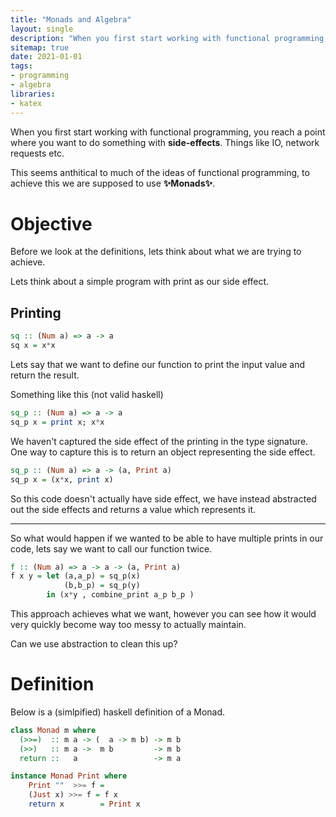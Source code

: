 ```yaml
---
title: "Monads and Algebra"
layout: single
description: "When you first start working with functional programming, you reach a point where you want to do something with **side-effects**"
sitemap: true
date: 2021-01-01
tags: 
- programming
- algebra
libraries:
- katex
---
```


When you first start working with functional programming, you reach a point where you want to do something with **side-effects**. Things like IO, network requests etc.

This seems anthitical to much of the ideas of functional programming, to achieve this we are supposed to use __✨Monads✨__.


# Objective

Before we look at the definitions, lets think about what we are trying to achieve. 

Lets think about a simple program with print as our side effect.

## Printing

```haskell
sq :: (Num a) => a -> a
sq x = x*x
```

Lets say that we want to define our function to print the input value and return the result.


Something like this (not valid haskell)
```haskell
sq_p :: (Num a) => a -> a
sq_p x = print x; x*x
```

We haven't captured the side effect of the printing in the type signature. One way to capture this is to return an object representing the side effect.

```haskell
sq_p :: (Num a) => a -> (a, Print a)
sq_p x = (x*x, print x)
```

So this code doesn't actually have side effect, we have instead abstracted out the side effects and returns a value which represents it.

---

So what would happen if we wanted to be able to have multiple prints in our code, lets say we want to call our function twice.

```haskell
f :: (Num a) => a -> a -> (a, Print a)
f x y = let (a,a_p) = sq_p(x)
            (b,b_p) = sq_p(y)
        in (x*y , combine_print a_p b_p )
```

This approach achieves what we want, however you can see how it would very quickly become way too messy to actually maintain. 

Can we use abstraction to clean this up?



# Definition

Below is a (simlpified) haskell definition of a Monad.

```haskell
class Monad m where
  (>>=)  :: m a -> (  a -> m b) -> m b
  (>>)   :: m a ->  m b         -> m b
  return ::   a                 -> m a
```

```haskell
instance Monad Print where
    Print ""  >>= f = 
    (Just x) >>= f = f x
    return x        = Print x
```